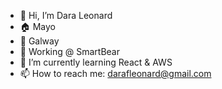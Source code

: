 - 👋 Hi, I’m Dara Leonard
- 🏠 Mayo
- 📍 Galway
- 🔭 Working @ SmartBear
- 🌱 I’m currently learning React & AWS
- 📫 How to reach me: darafleonard@gmail.com

<!---
dara-leonard/dara-leonard is a ✨ special ✨ repository because its `README.md` (this file) appears on your GitHub profile.
You can click the Preview link to take a look at your changes.
--->
